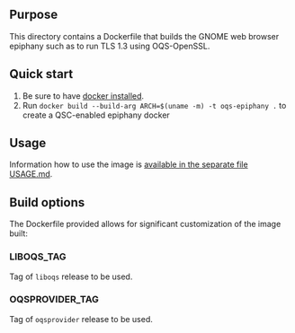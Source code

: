 ## Purpose

This directory contains a Dockerfile that builds the GNOME web browser epiphany such as to run TLS 1.3 using OQS-OpenSSL.

## Quick start

1) Be sure to have [docker installed](https://docs.docker.com/install).
2) Run `docker build --build-arg ARCH=$(uname -m) -t oqs-epiphany .` to create a QSC-enabled epiphany docker

## Usage

Information how to use the image is [available in the separate file USAGE.md](USAGE.md).

## Build options

The Dockerfile provided allows for significant customization of the image built:

### LIBOQS_TAG

Tag of `liboqs` release to be used.

### OQSPROVIDER_TAG

Tag of `oqsprovider` release to be used.
